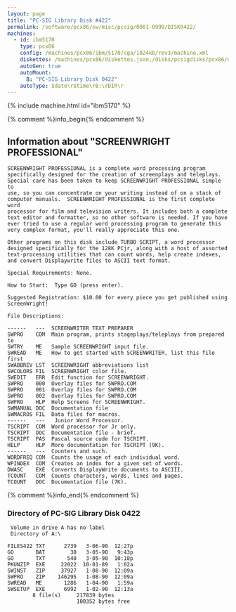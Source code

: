```yaml
---
layout: page
title: "PC-SIG Library Disk #422"
permalink: /software/pcx86/sw/misc/pcsig/0001-0999/DISK0422/
machines:
  - id: ibm5170
    type: pcx86
    config: /machines/pcx86/ibm/5170/cga/1024kb/rev3/machine.xml
    diskettes: /machines/pcx86/diskettes.json,/disks/pcsigdisks/pcx86/diskettes.json
    autoGen: true
    autoMount:
      B: "PC-SIG Library Disk 0422"
    autoType: $date\r$time\rB:\rDIR\r
---
```


{% include machine.html id="ibm5170" %}

{% comment %}info_begin{% endcomment %}

## Information about "SCREENWRIGHT PROFESSIONAL"

    SCREENWRIGHT PROFESSIONAL is a complete word processing program
    specifically designed for the creation of screenplays and teleplays.
    Special care has been taken to keep SCREENWRIGHT PROFESSIONAL simple to
    use, so you can concentrate on your writing instead of on a stack of
    computer manuals.  SCREENWRIGHT PROFESSIONAL is the first complete word
    processor for film and television writers. It includes both a complete
    text editor and formatter, so no other software is needed. If you have
    ever tried to use a regular word processing program to generate this
    very complex format, you'll really appreciate this one.
    
    Other programs on this disk include TURBO SCRIPT, a word processor
    designed specifically for the 128K PCjr, along with a host of assorted
    text-processing utilities that can count words, help create indexes,
    and convert Displaywrite files to ASCII text format.
    
    Special Requirements: None.
    
    How to Start:  Type GO (press enter).
    
    Suggested Registration: $10.00 for every piece you get published using
    ScreenWright!
    
    File Descriptions:
    
    ------   ---  SCREENWRITER TEXT PREPARER
    SWPRO    COM  Main program, prints stageplays/teleplays from prepared te
    SWTRY    ME   Sample SCREENWRIGHT input file.
    SWREAD   ME   How to get started with SCREENWRITER, list this file first
    SWABBREV LST  SCREENWRIGHT abbreviations list
    SWCOLORS FIL  SCREENWRIGHT color file.
    SWEDIT   ERR  Edit function for SCREENWRIGHT.
    SWPRO    000  Overlay files for SWPRO.COM
    SWPRO    001  Overlay files for SWPRO.COM
    SWPRO    002  Overlay files for SWPRO.COM
    SWPRO    HLP  Help Screens for SCREENWRIGHT.
    SWMANUAL DOC  Documentation file
    SWMACROS FIL  Data files for macros.
    ------   ---   Junior Word Processor.
    TSCRIPT  COM  Word processor for Jr only.
    TSCRIPT  DOC  Documentation file - brief.
    TSCRIPT  PAS  Pascal source code for TSCRIPT.
    HELP     HLP  More documentation for TSCRIPT (9K).
    ------   ---  Counters and such.
    WORDFREQ COM  Counts the usage of each individual word.
    WPINDEX  COM  Creates an index for a given set of words.
    DWASC    EXE  Converts DisplayWrite documents to ASCIII.
    TCOUNT   COM  Counts characters, words, lines and pages.
    TCOUNT   DOC  Documentation file (7K).
{% comment %}info_end{% endcomment %}


### Directory of PC-SIG Library Disk 0422

     Volume in drive A has no label
     Directory of A:\

    FILES422 TXT      2739   3-06-90  12:27p
    GO       BAT        38   3-05-90   9:43p
    GO       TXT       540   3-05-90  10:18p
    PKUNZIP  EXE     22022  10-01-89   1:02a
    SWINST   ZIP     37927   1-08-90  12:09a
    SWPRO    ZIP    146295   1-08-90  12:09a
    SWREAD   ME       1286   1-04-90   1:59a
    SWSETUP  EXE      6992   1-02-90  12:13a
            8 file(s)     217839 bytes
                          100352 bytes free
